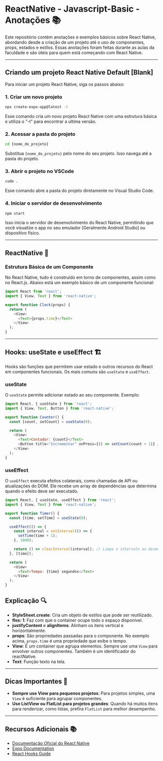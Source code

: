 # ReactNative - Javascript-Basic - Anotações 📚

Este repositório contém anotações e exemplos básicos sobre React Native, abordando desde a criação de um projeto até o uso de componentes, props, estados e estilos. Essas anotações foram feitas durante as aulas da faculdade e são úteis para quem está começando com React Native.

---

## Criando um projeto React Native Default [Blank]

Para iniciar um projeto React Native, siga os passos abaixo:

### 1. Criar um novo projeto

```bash
npx create-expo-app@latest -t
```
Esse comando cria um novo projeto React Native com uma estrutura básica e utiliza o "-t" para encontrar a ultima versão.

### 2. Acessar a pasta do projeto

```bash
cd {nome_do_projeto}
```
Substitua `{nome_do_projeto}` pelo nome do seu projeto. Isso navega até a pasta do projeto.

### 3. Abrir o projeto no VSCode

```bash
code .
```
Esse comando abre a pasta do projeto diretamente no Visual Studio Code.

### 4. Iniciar o servidor de desenvolvimento

```bash
npm start
```
Isso inicia o servidor de desenvolvimento do React Native, permitindo que você visualize o app no seu emulador [Geralmente Android Studio] ou dispositivo físico.

---

## ReactNative 🧩 
### Estrutura Básica de um Componente 

No React Native, tudo é construído em torno de componentes, assim como no React.js. Abaixo está um exemplo básico de um componente funcional:

```javascript
import React from 'react';
import { View, Text } from 'react-native';

export function Clock(props) {
  return (
    <View>
      <Text>{props.time}</Text>
    </View>
  );
}
```

---

## Hooks: useState e useEffect 🏗️

Hooks são funções que permitem usar estado e outros recursos do React em componentes funcionais. Os mais comuns são `useState` e `useEffect`.

### useState
O `useState` permite adicionar estado ao seu componente. Exemplo:

```javascript
import React, { useState } from 'react';
import { View, Text, Button } from 'react-native';

export function Counter() {
  const [count, setCount] = useState(0);

  return (
    <View>
      <Text>Contador: {count}</Text>
      <Button title="Incrementar" onPress={() => setCount(count + 1)} />
    </View>
  );
}
```

### useEffect
O `useEffect` executa efeitos colaterais, como chamadas de API ou atualizações do DOM. Ele recebe um array de dependências que determina quando o efeito deve ser executado.

```javascript
import React, { useState, useEffect } from 'react';
import { View, Text } from 'react-native';

export function Timer() {
  const [time, setTime] = useState(0);

  useEffect(() => {
    const interval = setInterval(() => {
      setTime(time + 1);
    }, 1000);

    return () => clearInterval(interval); // Limpa o intervalo ao desmontar o componente
  }, [time]);

  return (
    <View>
      <Text>Tempo: {time} segundos</Text>
    </View>
  );
}
```

## Explicação 🔍
- **StyleSheet.create**: Cria um objeto de estilos que pode ser reutilizado.
- **flex: 1**: Faz com que o container ocupe todo o espaço disponível.
- **justifyContent** e **alignItems**: Alinham os itens vertical e horizontalmente.
- **props**: São propriedades passadas para o componente. No exemplo acima, `props.time` é uma propriedade que exibe o tempo.
- **View**: É um container que agrupa elementos. Sempre use uma `View` para envolver outros componentes. Também é um identificador do reactNative.
- **Text**: Função texto na tela.

---

## Dicas Importantes 📌

- **Sempre use View para pequenos projetos**: Para projetos simples, uma `View` é suficiente para agrupar componentes.
- **Use ListView ou FlatList para projetos grandes**: Quando há muitos itens para renderizar, como listas, prefira `FlatList` para melhor desempenho.

---

## Recursos Adicionais 📚

- [Documentação Oficial do React Native](https://reactnative.dev/docs/getting-started)
- [Expo Documentation](https://docs.expo.dev/)
- [React Hooks Guide](https://reactjs.org/docs/hooks-intro.html)
